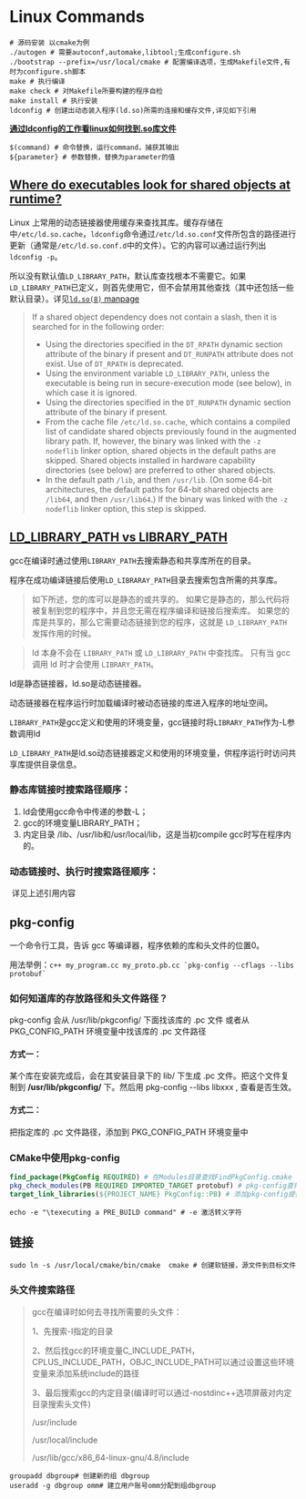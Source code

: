# Linux Commands

``` shell
# 源码安装 以cmake为例
./autogen # 需要autoconf,automake,libtool;生成configure.sh
./bootstrap --prefix=/usr/local/cmake # 配置编译选项，生成Makefile文件,有时为configure.sh脚本
make # 执行编译
make check # 对Makefile所要构建的程序自检
make install # 执行安装
ldconfig # 创建出动态装入程序(ld.so)所需的连接和缓存文件,详见如下引用
```

**[通过ldconfig的工作看linux如何找到.so库文件](https://blog.csdn.net/winycg/article/details/80572735)**

```shell
$(command) # 命令替换，运行command，捕获其输出
${parameter} # 参数替换，替换为parameter的值
```

## [Where do executables look for shared objects at runtime?](https://unix.stackexchange.com/questions/22926/where-do-executables-look-for-shared-objects-at-runtime)

Linux 上常用的动态链接器使用缓存来查找其库。缓存存储在 中`/etc/ld.so.cache`，`ldconfig`命令通过`/etc/ld.so.conf`文件所包含的路径进行更新（通常是`/etc/ld.so.conf.d`中的文件）。它的内容可以通过运行列出`ldconfig -p`。

所以没有默认值`LD_LIBRARY_PATH`，默认库查找根本不需要它。如果`LD_LIBRARY_PATH`已定义，则首先使用它，但不会禁用其他查找（其中还包括一些默认目录）。详见[`ld.so(8)` manpage](http://man7.org/linux/man-pages/man8/ld.so.8.html)

> If a shared object dependency does not contain a slash, then it is searched for in the following order:
>
> - Using the directories specified in the `DT_RPATH` dynamic section attribute of the binary if present and `DT_RUNPATH` attribute does not exist. Use of `DT_RPATH` is deprecated.
> - Using the environment variable `LD_LIBRARY_PATH`, unless the executable is being run in secure-execution mode (see below), in which case it is ignored.
> - Using the directories specified in the `DT_RUNPATH` dynamic section attribute of the binary if present.
> - From the cache file `/etc/ld.so.cache`, which contains a compiled list of candidate shared objects previously found in the augmented library path. If, however, the binary was linked with the `-z nodeflib` linker option, shared objects in the default paths are skipped. Shared objects installed in hardware capability directories (see below) are preferred to other shared objects.
> - In the default path `/lib`, and then `/usr/lib`. (On some 64-bit architectures, the default paths for 64-bit shared objects are `/lib64`, and then `/usr/lib64`.) If the binary was linked with the `-z nodeflib` linker option, this step is skipped.

## [LD_LIBRARY_PATH vs LIBRARY_PATH](https://stackoverflow.com/questions/4250624/ld-library-path-vs-library-path)

gcc在编译时通过使用`LIBRARY_PATH`去搜索静态和共享库所在的目录。

程序在成功编译链接后使用`LD_LIBRARAY_PATH`目录去搜索包含所需的共享库。

> 如下所述，您的库可以是静态的或共享的。 如果它是静态的，那么代码将被复制到您的程序中，并且您无需在程序编译和链接后搜索库。 如果您的库是共享的，那么它需要动态链接到您的程序，这就是 `LD_LIBRARY_PATH` 发挥作用的时候。

> ld 本身不会在 `LIBRARY_PATH` 或 `LD_LIBRARY_PATH` 中查找库。 只有当 gcc 调用 ld 时才会使用 `LIBRARY_PATH`。

ld是静态链接器，ld.so是动态链接器。

动态链接器在程序运行时加载编译时被动态链接的库进入程序的地址空间。

`LIBRARY_PATH`是gcc定义和使用的环境变量，gcc链接时将`LIBRARY_PATH`作为-L参数调用ld

`LD_LIBRARY_PATH`是ld.so动态链接器定义和使用的环境变量，供程序运行时访问共享库提供目录信息。

### 静态库链接时搜索路径顺序：

1. ld会使用gcc命令中传递的参数-L；
2. gcc的环境变量LIBRARY_PATH；
3. 内定目录 /lib、/usr/lib和/usr/local/lib，这是当初compile gcc时写在程序内的。

### 动态链接时、执行时搜索路径顺序：

​	详见上述引用内容

## pkg-config

一个命令行工具，告诉 gcc 等编译器，程序依赖的库和头文件的位置0。

用法举例：``c++ my_program.cc my_proto.pb.cc `pkg-config --cflags --libs protobuf` ``

### 如何知道库的存放路径和头文件路径？

pkg-config 会从 /usr/lib/pkgconfig/ 下面找该库的 .pc 文件
或者从 PKG_CONFIG_PATH 环境变量中找该库的 .pc 文件路径

#### 方式一：

某个库在安装完成后，会在其安装目录下的 lib/ 下生成 .pc 文件。把这个文件复制到 **/usr/lib/pkgconfig/** 下。然后用 pkg-config --libs libxxx , 查看是否生效。

#### 方式二：

把指定库的 .pc 文件路径，添加到 PKG_CONFIG_PATH 环境变量中

### CMake中使用pkg-config 

```cmake
find_package(PkgConfig REQUIRED) # 在Modules目录查找FindPkgConfig.cmake 
pkg_check_modules(PB REQUIRED IMPORTED_TARGET protobuf) # pkg-config查找protobuf模块
target_link_libraries(${PROJECT_NAME} PkgConfig::PB) # 添加pkg-config提供的信息
```

```shell
echo -e "\texecuting a PRE_BUILD command" # -e 激活转义字符
```

## 链接

```shell
sudo ln -s /usr/local/cmake/bin/cmake  cmake # 创建软链接，源文件到目标文件
```

### 头文件搜索路径

> gcc在编译时如何去寻找所需要的头文件：
>
> 1、先搜索-I指定的目录
>
> 2、然后找gcc的环境变量C_INCLUDE_PATH，CPLUS_INCLUDE_PATH，OBJC_INCLUDE_PATH可以通过设置这些环境变量来添加系统include的路径
>
> 3、最后搜索gcc的内定目录(编译时可以通过-nostdinc++选项屏蔽对内定目录搜索头文件)
>
> /usr/include
>
> /usr/local/include
>
> /usr/lib/gcc/x86_64-linux-gnu/4.8/include

```shell
groupadd dbgroup# 创建新的组 dbgroup
useradd -g dbgroup omm# 建立用户账号omm分配到组dbgroup
```

